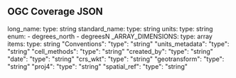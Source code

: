 ## OGC Coverage JSON


long_name:
    type: string
  standard_name:
    type: string
  units:
    type: string
    enum:
    - degrees_north
    - degreesN
  _ARRAY_DIMENSIONS:
    type: array
    items:
      type: string
  "Conventions":
    "type": "string"
  "units_metadata":
    "type": "string"
  "cell_methods":
    "type": "string"
  "created_by":
    "type": "string"
  "date":
    "type": "string"
  "crs_wkt":
    "type": "string"
  "geotransform":
    "type": "string"
  "proj4": 
    "type": "string"
  "spatial_ref": 
    "type": "string"